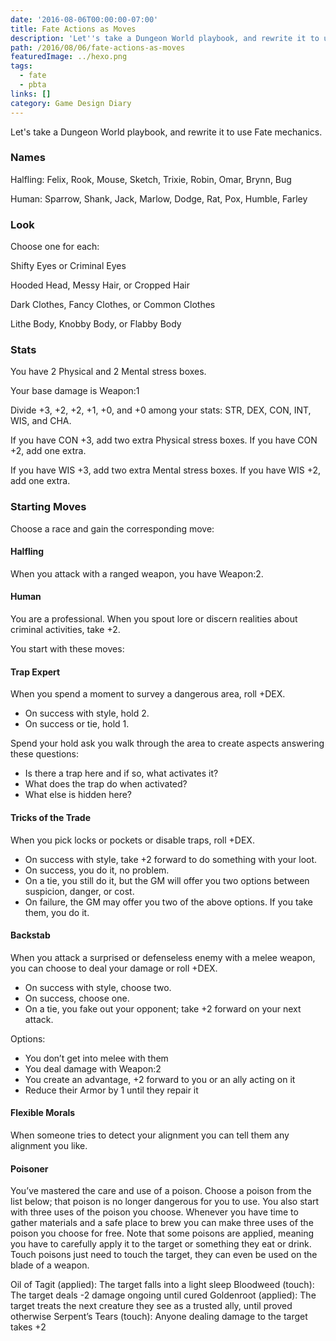 ```yaml
---
date: '2016-08-06T00:00:00-07:00'
title: Fate Actions as Moves
description: 'Let''s take a Dungeon World playbook, and rewrite it to use Fate mechanics. '
path: /2016/08/06/fate-actions-as-moves
featuredImage: ../hexo.png
tags:
  - fate
  - pbta
links: []
category: Game Design Diary
---
```


Let's take a Dungeon World playbook,
and rewrite it to use Fate mechanics.

<!-- more -->

### Names

Halfling: Felix, Rook, Mouse, Sketch, Trixie, Robin, Omar, Brynn, Bug

Human: Sparrow, Shank, Jack, Marlow, Dodge, Rat, Pox, Humble, Farley

### Look

Choose one for each:

Shifty Eyes or Criminal Eyes

Hooded Head, Messy Hair, or Cropped Hair

Dark Clothes, Fancy Clothes, or Common Clothes

Lithe Body, Knobby Body, or Flabby Body

### Stats

You have 2 Physical and 2 Mental stress boxes.

Your base damage is Weapon:1

Divide +3, +2, +2, +1, +0, and +0 among your stats:
STR, DEX, CON, INT, WIS, and CHA.

If you have CON +3, add two extra Physical stress boxes. If you have CON +2, add one extra.

If you have WIS +3, add two extra Mental stress boxes. If you have WIS +2, add one extra.

### Starting Moves

Choose a race and gain the corresponding move:

#### Halfling

When you attack with a ranged weapon, you have Weapon:2.

#### Human

You are a professional. When you spout lore or discern realities about criminal activities, take +2.

You start with these moves:

#### Trap Expert

When you spend a moment to survey a dangerous area, roll +DEX.

* On success with style, hold 2.
* On success or tie, hold 1.

Spend your hold ask you walk through the area to create aspects answering these questions:

* Is there a trap here and if so, what activates it?
* What does the trap do when activated?
* What else is hidden here?

#### Tricks of the Trade

When you pick locks or pockets or disable traps, roll +DEX.

* On success with style, take +2 forward to do something with your loot.
* On success, you do it, no problem.
* On a tie, you still do it, but the GM will offer you two options between suspicion, danger, or cost.
* On failure, the GM may offer you two of the above options. If you take them, you do it.

#### Backstab

When you attack a surprised or defenseless enemy with a melee weapon, you can choose to deal your damage or roll +DEX.

* On success with style, choose two.
* On success, choose one.
* On a tie, you fake out your opponent; take +2 forward on your next attack.

Options:

* You don’t get into melee with them
* You deal damage with Weapon:2
* You create an advantage, +2 forward to you or an ally acting on it
* Reduce their Armor by 1 until they repair it

#### Flexible Morals

When someone tries to detect your alignment you can tell them any alignment you like.

#### Poisoner

You’ve mastered the care and use of a poison. Choose a poison from the list below; that poison is no longer dangerous for you to use. You also start with three uses of the poison you choose. Whenever you have time to gather materials and a safe place to brew you can make three uses of the poison you choose for free. Note that some poisons are applied, meaning you have to carefully apply it to the target or something they eat or drink. Touch poisons just need to touch the target, they can even be used on the blade of a weapon.

Oil of Tagit (applied): The target falls into a light sleep
Bloodweed (touch): The target deals -2 damage ongoing until cured
Goldenroot (applied): The target treats the next creature they see as a trusted ally, until proved otherwise
Serpent’s Tears (touch): Anyone dealing damage to the target takes +2
